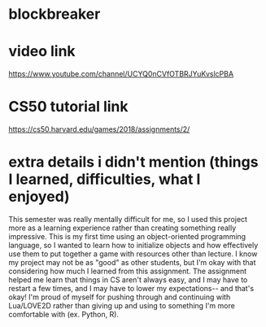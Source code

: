 # blockbreaker

# video link
https://www.youtube.com/channel/UCYQ0nCVfOTBRJYuKvslcPBA
# CS50 tutorial link
https://cs50.harvard.edu/games/2018/assignments/2/

# extra details i didn't mention (things I learned, difficulties, what I enjoyed)
This semester was really mentally difficult for me, so I used this project more as a learning experience rather than creating something really impressive. This is my first time using an object-oriented programming language, so I wanted to learn how to initialize objects and how effectively use them to put together a game with resources other than lecture. I know my project may not be as "good" as other students, but I'm okay with that considering how much I learned from this assignment. The assignment helped me learn that things in CS aren't always easy, and I may have to restart a few times, and I may have to lower my expectations-- and that's okay! I'm proud of myself for pushing through and continuing with Lua/LOVE2D rather than giving up and using to something I'm more comfortable with (ex. Python, R).
